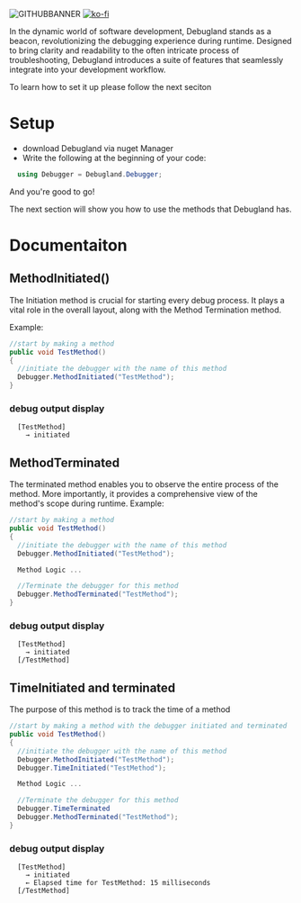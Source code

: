 
![GITHUBBANNER](https://github.com/Abarbesgaard/Debugland/assets/11796684/08ffb432-8eba-4236-976b-9110a2d06242)
[![ko-fi](https://ko-fi.com/img/githubbutton_sm.svg)](https://ko-fi.com/Z8Z51HUTZ)

In the dynamic world of software development, Debugland stands as a beacon, revolutionizing the debugging experience during runtime. 
Designed to bring clarity and readability to the often intricate process of troubleshooting, Debugland introduces a suite of features that seamlessly integrate into your development workflow. 

To learn how to set it up please follow the next seciton
# Setup
* download Debugland via nuget Manager
* Write the following at the beginning of your code:
```csharp
  using Debugger = Debugland.Debugger;
```
And you're good to go!

The next section will show you how to use the methods that Debugland has.
# Documentaiton

## MethodInitiated()
The Initiation method is crucial for starting every debug process. It plays a vital role in the overall layout, along with the Method Termination method.

Example:
```csharp
//start by making a method
public void TestMethod()
{
  //initiate the debugger with the name of this method
  Debugger.MethodInitiated("TestMethod");
}
```
### debug output display
```
  [TestMethod]
    → initiated
```
## MethodTerminated
The terminated method enables you to observe the entire process of the method. More importantly, it provides a comprehensive view of the method's scope during runtime.
Example:
```csharp
//start by making a method
public void TestMethod()
{
  //initiate the debugger with the name of this method
  Debugger.MethodInitiated("TestMethod");

  Method Logic ...

  //Terminate the debugger for this method
  Debugger.MethodTerminated("TestMethod");
}
```
### debug output display
```
  [TestMethod]
    → initiated
  [/TestMethod]
```

## TimeInitiated and terminated
The purpose of this method is to track the time of a method
```csharp
//start by making a method with the debugger initiated and terminated
public void TestMethod()
{
  //initiate the debugger with the name of this method
  Debugger.MethodInitiated("TestMethod");
  Debugger.TimeInitiated("TestMethod");

  Method Logic ...

  //Terminate the debugger for this method
  Debugger.TimeTerminated
  Debugger.MethodTerminated("TestMethod");
}
```
### debug output display
```
  [TestMethod]
    → initiated
    ← Elapsed time for TestMethod: 15 milliseconds
  [/TestMethod]
```
